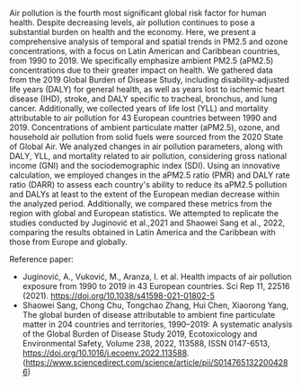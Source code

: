 Air pollution is the fourth most significant global risk factor for human health. Despite decreasing levels, air pollution continues to pose a substantial burden on health and the economy. Here, we present a comprehensive analysis of temporal and spatial trends in PM2.5 and ozone concentrations, with a focus on Latin American and Caribbean countries, from 1990 to 2019. We specifically emphasize ambient PM2.5 (aPM2.5) concentrations due to their greater impact on health. We gathered data from the 2019 Global Burden of Disease Study, including disability-adjusted life years (DALY) for general health, as well as years lost to ischemic heart disease (IHD), stroke, and DALY specific to tracheal, bronchus, and lung cancer. Additionally, we collected years of life lost (YLL) and mortality attributable to air pollution for 43 European countries between 1990 and 2019. Concentrations of ambient particulate matter (aPM2.5), ozone, and household air pollution from solid fuels were sourced from the 2020 State of Global Air. We analyzed changes in air pollution parameters, along with DALY, YLL, and mortality related to air pollution, considering gross national income (GNI) and the sociodemographic index (SDI). Using an innovative calculation, we employed changes in the aPM2.5 ratio (PMR) and DALY rate ratio (DARR) to assess each country's ability to reduce its aPM2.5 pollution and DALYs at least to the extent of the European median decrease within the analyzed period. Additionally, we compared these metrics from the region with global and European statistics. We attempted to replicate the studies conducted by Juginović et al.,2021 and Shaowei Sang et al., 2022, comparing the results obtained in Latin America and the Caribbean with those from Europe and globally.

Reference paper: 
- Juginović, A., Vuković, M., Aranza, I. et al. Health impacts of air pollution exposure from 1990 to 2019 in 43 European countries. Sci Rep 11, 22516 (2021). https://doi.org/10.1038/s41598-021-01802-5
- Shaowei Sang, Chong Chu, Tongchao Zhang, Hui Chen, Xiaorong Yang, The global burden of disease attributable to ambient fine particulate matter in 204 countries and territories, 1990–2019: A systematic analysis of the Global Burden of Disease Study 2019, Ecotoxicology and Environmental Safety,
Volume 238, 2022, 113588, ISSN 0147-6513, https://doi.org/10.1016/j.ecoenv.2022.113588. (https://www.sciencedirect.com/science/article/pii/S0147651322004286)
